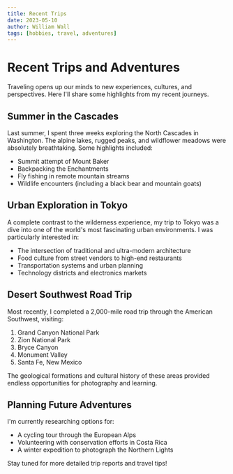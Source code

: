 ```yaml
---
title: Recent Trips
date: 2023-05-10
author: William Wall
tags: [hobbies, travel, adventures]
---
```


# Recent Trips and Adventures

Traveling opens up our minds to new experiences, cultures, and perspectives. Here I'll share some highlights from my recent journeys.

## Summer in the Cascades

Last summer, I spent three weeks exploring the North Cascades in Washington. The alpine lakes, rugged peaks, and wildflower meadows were absolutely breathtaking. Some highlights included:

- Summit attempt of Mount Baker
- Backpacking the Enchantments
- Fly fishing in remote mountain streams
- Wildlife encounters (including a black bear and mountain goats)

## Urban Exploration in Tokyo

A complete contrast to the wilderness experience, my trip to Tokyo was a dive into one of the world's most fascinating urban environments. I was particularly interested in:

- The intersection of traditional and ultra-modern architecture
- Food culture from street vendors to high-end restaurants
- Transportation systems and urban planning
- Technology districts and electronics markets

## Desert Southwest Road Trip

Most recently, I completed a 2,000-mile road trip through the American Southwest, visiting:

1. Grand Canyon National Park
2. Zion National Park
3. Bryce Canyon
4. Monument Valley
5. Santa Fe, New Mexico

The geological formations and cultural history of these areas provided endless opportunities for photography and learning.

## Planning Future Adventures

I'm currently researching options for:
- A cycling tour through the European Alps
- Volunteering with conservation efforts in Costa Rica
- A winter expedition to photograph the Northern Lights

Stay tuned for more detailed trip reports and travel tips! 